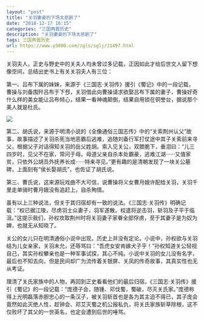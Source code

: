 ```yaml
---
layout: "post"
title: "关羽妻妾的下场太悲剧了"
date: "2018-12-17 16:15"
categories: "三国两晋历史"
description: "关羽妻妾的下场太悲剧了"
tags: 三国两晋历史
url: https://www.y5000.com/zgls/sglj/21497.html
---
```






关羽夫人，正史与野史中的关夫人均未曾过多记载，正因如此才给后世文人留下想像空间，总结出史书上有关关羽夫人有三位：

第一、吕布下属的妹妹，来源于《三国志·关羽传》援引《蜀记》中的一段记载，曹操与刘备围歼吕布于下邳，关羽借此向曹操请求欲娶吕布下属的妻子，曹操好奇什么样的美女能让吕布倾心，结果一看神魂颠倒，结果自用锁在铜誉台，据说那个美人就是杜氏。

![](https://img.y5000.com/uploads/allimg/170516/10191L595-0.jpg)

第二、胡氏说，来源于明清小说的《全像通俗三国志传》中的“关索荆州认父”故事，故事描述了关羽杀死当地恶霸后逃难，追随刘备行军打仗途中其子关索前来寻父，根据父子对话得知关羽的岳父姓胡。索入见关公，双膝脆下，垂泪曰：“儿三四岁时，见父不在家，常问于母。母道父亲自杀本处霸豪，逃难江湖······又值家贫，只依外公胡员外抚养长成······特来寻见。”更有趣的是清朝发现了一块关公墓碑，上面刻有“侯长娶胡氏”，也佐证了胡氏说。

第三、曹氏说，这来源玩戏曲不大可信，说曹操将义女曹月娥许配给关羽，关羽千里走单骑时曹月娥没有追赶上，自杀殉情。

虽有以上三种说法，但关于其归宿却有一致的说法。《三国志·关羽传》明确记载：“权已据江陵，尽虏羽士众妻子，羽军遂散。权遣将逆击羽，斩羽及子平于临沮。”这提示我们，孙权攻取荆州时将关羽妻子家眷全部俘虏，至于其妻子是为奴为婢，也就无从知晓了。

关公的女儿只在明清通俗小说中出现，历史上并没有定论。小说中，孙权欲与关羽结为儿女亲家，关羽未允，还辱骂曰：“吾虎女安肯嫁犬子乎！”孙权知道关公轻视自己，其实孙权攀亲也是一种军事试探，其心不纯。小说中关羽的女儿没有名字，最后也不知去向，但是民间却广为流传着关银屏、关凤的传奇故事，其真实性也无从考证。

理清了关氏家族中的人物，再回到正史看看他们的最后归宿。《三国志·关羽传》援引《蜀记》的一段记载：“庞德子会，随锺、邓伐蜀，蜀破，尽灭关氏家。”庞德称得上光明磊落赤胆忠心的一条汉子，被关羽斩首也是各为其主迫不得已，其子庞会竟然如此灭绝人性，趁钟会、邓艾灭蜀之机公报私仇，将关氏家族斩草除根，这不仅败坏了其父的一世英名，也定会遭到后世的唾骂。
